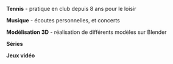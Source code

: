 **Tennis** - pratique en club depuis 8 ans pour le loisir

**Musique** - écoutes personnelles, et concerts

**Modélisation 3D** - réalisation de différents modèles sur Blender 

**Séries**

**Jeux vidéo**